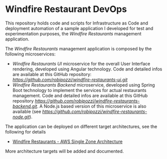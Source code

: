 # Windfire Restaurant DevOps
This repository holds code and scripts for Infrastructure as Code and deployment automation of a sample application I developed for test and experimentation purposes, the *Windfire Restaurants* management application.

The *Windfire Restaurants* management application is composed by the following microservices:

* *Windfire Restaurants UI* microservice for the overall User Interface rendering, developed using Angular technology. Code and detailed infos are available at this GitHub repository: *https://github.com/robipozzi/windfire-restaurants-ui.git*
* *Windfire Restaurants Backend* microservice, developed using Spring Boot technology to implement the services for actual restaurants management. Code and detailed infos are available at this GitHub repository *https://github.com/robipozzi/windfire-restaurants-backend.git*. A Node.js based version of this microservice is also available (see *https://github.com/robipozzi/windfire-restaurants-node.git*).

The application can be deployed on different target architectures, see the following for details

* [Windfire Restaurants - AWS Single Zone Architecture](aws/README.md)

More architecture targets will be added and documented.